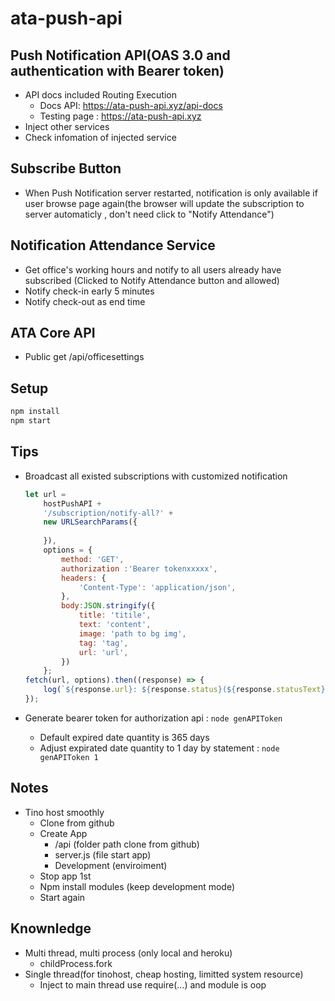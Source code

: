 # ata-push-api

## Push Notification API(OAS 3.0 and authentication with Bearer token)

- API docs included Routing Execution
  - Docs API: <https://ata-push-api.xyz/api-docs>
  - Testing page : <https://ata-push-api.xyz>
- Inject other services
- Check infomation of injected service

## Subscribe Button

- When Push Notification server restarted, notification is only available if user browse page again(the browser will update the subscription to server automaticly , don't need click to "Notify Attendance")

## Notification Attendance Service

- Get office's working hours and notify to all users already have subscribed (Clicked to Notify Attendance button and allowed)
- Notify check-in early 5 minutes
- Notify check-out as end time

## ATA Core API

- Public get /api/officesettings

## Setup

```js
npm install
npm start
```

## Tips

- Broadcast all existed subscriptions with customized notification

    ```js
    let url =
        hostPushAPI +
        '/subscription/notify-all?' +
        new URLSearchParams({
            
        }),
        options = {
            method: 'GET',
            authorization :'Bearer tokenxxxxx',
            headers: {
                'Content-Type': 'application/json',
            },
            body:JSON.stringify({
                title: 'titile',
                text: 'content',
                image: 'path to bg img',
                tag: 'tag',
                url: 'url',
            })
        };
    fetch(url, options).then((response) => {
        log(`${response.url}: ${response.status}(${response.statusText})`);
    });
    ```

- Generate bearer token for authorization api : ```node genAPIToken```
  - Default expired date quantity is 365 days
  - Adjust expirated date quantity to 1 day by statement : ```node genAPIToken 1```

## Notes

- Tino host smoothly
  - Clone from github
  - Create App
    - /api (folder path clone from github)
    - server.js (file start app)
    - Development (enviroiment)
  - Stop app 1st
  - Npm install modules (keep development mode)
  - Start again

## Knownledge

- Multi thread, multi process (only local and heroku)
  - childProcess.fork
- Single thread(for tinohost, cheap hosting, limitted system resource)
  - Inject to main thread use require(...) and module is oop
